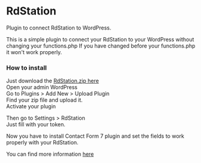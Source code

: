 # RdStation
Plugin to connect RdStation to WordPress.

This is a simple plugin to connect your RdStation to your WordPress without changing your functions.php
If you have changed before your functions.php it won't work properly. 

<h3>How to install</h3>
Just download the <a href="http://www.pixelcake.com.br/rdstation.zip"> RdStation.zip here</a><br>
Open your admin WordPress<br>
Go to Plugins > Add New > Upload Plugin<br>
Find your zip file and upload it.<br>
Activate your plugin<br>

Then go to Settings > RdStation<br>
Just fill with your token.

Now you have to install Contact Form 7 plugin and set the fields to work properly with your RdStation.<br>

You can find more information <a href="https://github.com/ResultadosDigitais/rdocs">here</a>

